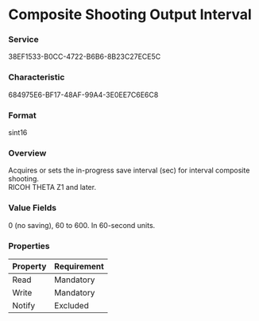 # Composite Shooting Output Interval

### Service

38EF1533-B0CC-4722-B6B6-8B23C27ECE5C

### Characteristic

684975E6-BF17-48AF-99A4-3E0EE7C6E6C8

### Format

sint16

### Overview

Acquires or sets the in-progress save interval (sec) for interval composite shooting.  
RICOH THETA Z1 and later.

### Value Fields

0 (no saving), 60 to 600. In 60-second units.

### Properties

| Property | Requirement |
|:--|:--|
| Read | Mandatory |
| Write | Mandatory |
| Notify | Excluded |
